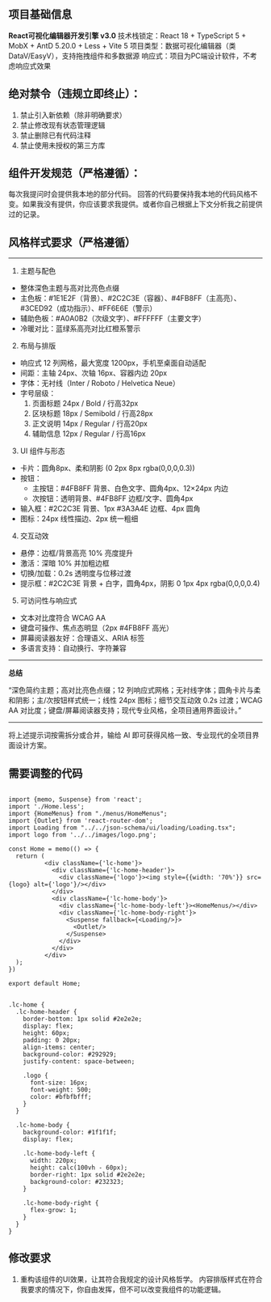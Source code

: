 ## 项目基础信息

**React可视化编辑器开发引擎 v3.0**
技术栈锁定：React 18 + TypeScript 5 + MobX + AntD 5.20.0 + Less + Vite 5
项目类型：数据可视化编辑器（类DataV/EasyV），支持拖拽组件和多数据源
响应式：项目为PC端设计软件，不考虑响应式效果

## 绝对禁令（违规立即终止）：

1. 禁止引入新依赖（除非明确要求）
2. 禁止修改现有状态管理逻辑
3. 禁止删除已有代码注释
4. 禁止使用未授权的第三方库

## 组件开发规范（严格遵循）：

每次我提问时会提供我本地的部分代码。 回答的代码要保持我本地的代码风格不变。如果我没有提供，你应该要求我提供。或者你自己根据上下文分析我之前提供过的记录。

## 风格样式要求（严格遵循）

---

1. 主题与配色

- 整体深色主题与高对比亮色点缀
- 主色板：#1E1E2F（背景）、#2C2C3E（容器）、#4FB8FF（主高亮）、#3CED92（成功指示）、#FF6E6E（警示）
- 辅助色板：#A0A0B2（次级文字）、#FFFFFF（主要文字）
- 冷暖对比：蓝绿系高亮对比红橙系警示

2. 布局与排版

- 响应式 12 列网格，最大宽度 1200px，手机至桌面自动适配
- 间距：主轴 24px、次轴 16px、容器内边 20px
- 字体：无衬线（Inter / Roboto / Helvetica Neue）
- 字号层级：
    1. 页面标题 24px / Bold / 行高32px
    2. 区块标题 18px / Semibold / 行高28px
    3. 正文说明 14px / Regular / 行高20px
    4. 辅助信息 12px / Regular / 行高16px

3. UI 组件与形态

- 卡片：圆角8px、柔和阴影 (0 2px 8px rgba(0,0,0,0.3))
- 按钮：
    - 主按钮：#4FB8FF 背景、白色文字、圆角4px、12×24px 内边
    - 次按钮：透明背景、#4FB8FF 边框/文字、圆角4px
- 输入框：#2C2C3E 背景、1px #3A3A4E 边框、4px 圆角
- 图标：24px 线性描边、2px 统一粗细

4. 交互动效

- 悬停：边框/背景高亮 10% 亮度提升
- 激活：深暗 10% 并加粗边框
- 切换/加载：0.2s 透明度与位移过渡
- 提示框：#2C2C3E 背景 + 白字，圆角4px，阴影 0 1px 4px rgba(0,0,0,0.4)

5. 可访问性与响应式

- 文本对比度符合 WCAG AA
- 键盘可操作、焦点态明显（2px #4FB8FF 高光）
- 屏幕阅读器友好：合理语义、ARIA 标签
- 多语言支持：自动换行、字符兼容

---

**总结**

“深色简约主题；高对比亮色点缀；12 列响应式网格；无衬线字体；圆角卡片与柔和阴影；主/次按钮样式统一；线性 24px 图标；细节交互动效 0.2s 过渡；WCAG AA 对比度；键盘/屏幕阅读器支持；现代专业风格，全项目通用界面设计。”

---

将上述提示词按需拆分或合并，输给 AI 即可获得风格一致、专业现代的全项目界面设计方案。

## 需要调整的代码

```tsx

import {memo, Suspense} from 'react';
import './Home.less';
import {HomeMenus} from "./menus/HomeMenus";
import {Outlet} from 'react-router-dom';
import Loading from "../../json-schema/ui/loading/Loading.tsx";
import logo from '../../images/logo.png';

const Home = memo(() => {
  return (
          <div className={'lc-home'}>
            <div className={'lc-home-header'}>
              <div className={'logo'}><img style={{width: '70%'}} src={logo} alt={'logo'}/></div>
            </div>
            <div className={'lc-home-body'}>
              <div className={'lc-home-body-left'}><HomeMenus/></div>
              <div className={'lc-home-body-right'}>
                <Suspense fallback={<Loading/>}>
                  <Outlet/>
                </Suspense>
              </div>
            </div>
          </div>
  );
})

export default Home;

```

```less

.lc-home {
  .lc-home-header {
    border-bottom: 1px solid #2e2e2e;
    display: flex;
    height: 60px;
    padding: 0 20px;
    align-items: center;
    background-color: #292929;
    justify-content: space-between;

    .logo {
      font-size: 16px;
      font-weight: 500;
      color: #bfbfbfff;
    }
  }

  .lc-home-body {
    background-color: #1f1f1f;
    display: flex;

    .lc-home-body-left {
      width: 220px;
      height: calc(100vh - 60px);
      border-right: 1px solid #2e2e2e;
      background-color: #232323;
    }

    .lc-home-body-right {
      flex-grow: 1;
    }
  }
}
```

## 修改要求

1. 重构该组件的UI效果，让其符合我规定的设计风格哲学。 内容排版样式在符合我要求的情况下，你自由发挥，但不可以改变我组件的功能逻辑。 
